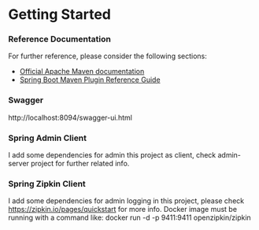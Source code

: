 # Getting Started

### Reference Documentation
For further reference, please consider the following sections:

* [Official Apache Maven documentation](https://maven.apache.org/guides/index.html)
* [Spring Boot Maven Plugin Reference Guide](https://docs.spring.io/spring-boot/docs/2.2.4.RELEASE/maven-plugin/)

### Swagger

http://localhost:8094/swagger-ui.html

### Spring Admin Client

I add some dependencies for admin this project as client,
check admin-server project for further related info.

### Spring Zipkin Client

I add some dependencies for admin logging in this project,
please check https://zipkin.io/pages/quickstart for more info.
Docker image must be running with a command like:
docker run -d -p 9411:9411 openzipkin/zipkin